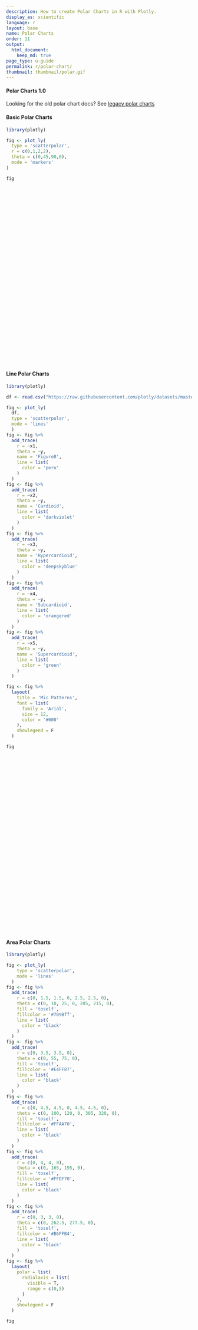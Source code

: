 ```yaml
---
description: How to create Polar Charts in R with Plotly.
display_as: scientific
language: r
layout: base
name: Polar Charts
order: 11
output:
  html_document:
    keep_md: true
page_type: u-guide
permalink: r/polar-chart/
thumbnail: thumbnail/polar.gif
---
```



#### Polar Charts 1.0

Looking for the old polar chart docs? See [legacy polar charts](https://plotly.com/r/legacy-polar-chart/)

#### Basic Polar Charts


```r
library(plotly)

fig <- plot_ly(
  type = 'scatterpolar',
  r = c(0,1,2,2),
  theta = c(0,45,90,0),
  mode = 'markers'
)

fig
```

<div id="htmlwidget-4389eb57a1f0e56b8d09" style="width:672px;height:480px;" class="plotly html-widget"></div>
<script type="application/json" data-for="htmlwidget-4389eb57a1f0e56b8d09">{"x":{"visdat":{"bcc39f4cee4":["function () ","plotlyVisDat"]},"cur_data":"bcc39f4cee4","attrs":{"bcc39f4cee4":{"r":[0,1,2,2],"theta":[0,45,90,0],"mode":"markers","alpha_stroke":1,"sizes":[10,100],"spans":[1,20],"type":"scatterpolar"}},"layout":{"margin":{"b":40,"l":60,"t":25,"r":10},"hovermode":"closest","showlegend":false},"source":"A","config":{"showSendToCloud":false},"data":[{"r":[0,1,2,2],"theta":[0,45,90,0],"mode":"markers","type":"scatterpolar","marker":{"color":"rgba(31,119,180,1)","line":{"color":"rgba(31,119,180,1)"}},"line":{"color":"rgba(31,119,180,1)"},"frame":null}],"highlight":{"on":"plotly_click","persistent":false,"dynamic":false,"selectize":false,"opacityDim":0.2,"selected":{"opacity":1},"debounce":0},"shinyEvents":["plotly_hover","plotly_click","plotly_selected","plotly_relayout","plotly_brushed","plotly_brushing","plotly_clickannotation","plotly_doubleclick","plotly_deselect","plotly_afterplot","plotly_sunburstclick"],"base_url":"https://plot.ly"},"evals":[],"jsHooks":[]}</script>

#### Line Polar Charts


```r
library(plotly)

df <- read.csv("https://raw.githubusercontent.com/plotly/datasets/master/polar_dataset.csv")

fig <- plot_ly(
  df,
  type = 'scatterpolar',
  mode = 'lines'
  ) 
fig <- fig %>%
  add_trace(
    r = ~x1,
    theta = ~y,
    name = 'Figure8',
    line = list(
      color = 'peru'
    )
  ) 
fig <- fig %>%
  add_trace(
    r = ~x2,
    theta = ~y,
    name = 'Cardioid',
    line = list(
      color = 'darkviolet'
    )
  ) 
fig <- fig %>%
  add_trace(
    r = ~x3,
    theta = ~y,
    name = 'Hypercardioid',
    line = list(
      color = 'deepskyblue'
    )
  ) 
fig <- fig %>%
  add_trace(
    r = ~x4,
    theta = ~y,
    name = 'Subcardioid',
    line = list(
      color = 'orangered'
    )
  ) 
fig <- fig %>%
  add_trace(
    r = ~x5,
    theta = ~y,
    name = 'Supercardioid',
    line = list(
      color = 'green'
    )
  ) 

fig <- fig %>%
  layout(
    title = 'Mic Patterns',
    font = list(
      family = 'Arial',
      size = 12,
      color = '#000'
    ),
    showlegend = F
  )

fig
```

<div id="htmlwidget-a40b832500a613cb68c6" style="width:672px;height:480px;" class="plotly html-widget"></div>
<script type="application/json" data-for="htmlwidget-a40b832500a613cb68c6">{"x":{"visdat":{"bcc410b3c7c":["function () ","plotlyVisDat"]},"cur_data":"bcc410b3c7c","attrs":{"bcc410b3c7c":{"mode":"lines","alpha_stroke":1,"sizes":[10,100],"spans":[1,20],"type":"scatterpolar"},"bcc410b3c7c.1":{"mode":"lines","alpha_stroke":1,"sizes":[10,100],"spans":[1,20],"type":"scatterpolar","r":{},"theta":{},"name":"Figure8","line":{"color":"peru"},"inherit":true},"bcc410b3c7c.2":{"mode":"lines","alpha_stroke":1,"sizes":[10,100],"spans":[1,20],"type":"scatterpolar","r":{},"theta":{},"name":"Cardioid","line":{"color":"darkviolet"},"inherit":true},"bcc410b3c7c.3":{"mode":"lines","alpha_stroke":1,"sizes":[10,100],"spans":[1,20],"type":"scatterpolar","r":{},"theta":{},"name":"Hypercardioid","line":{"color":"deepskyblue"},"inherit":true},"bcc410b3c7c.4":{"mode":"lines","alpha_stroke":1,"sizes":[10,100],"spans":[1,20],"type":"scatterpolar","r":{},"theta":{},"name":"Subcardioid","line":{"color":"orangered"},"inherit":true},"bcc410b3c7c.5":{"mode":"lines","alpha_stroke":1,"sizes":[10,100],"spans":[1,20],"type":"scatterpolar","r":{},"theta":{},"name":"Supercardioid","line":{"color":"green"},"inherit":true}},"layout":{"margin":{"b":40,"l":60,"t":25,"r":10},"title":"Mic Patterns","font":{"family":"Arial","size":12,"color":"#000"},"showlegend":false,"hovermode":"closest"},"source":"A","config":{"showSendToCloud":false},"data":[{"mode":"lines","type":"scatterpolar","marker":{"color":"rgba(31,119,180,1)","line":{"color":"rgba(31,119,180,1)"}},"line":{"color":"rgba(31,119,180,1)"},"frame":null},{"mode":"lines","type":"scatterpolar","r":[1,0.995,0.978,0.951,0.914,0.866,0.809,0.743,0.669,0.588,0.5,0.407,0.309,0.208,0.105,0.105,0.208,0.309,0.407,0.5,0.588,0.669,0.743,0.809,0.866,0.914,0.951,0.978,0.995,1,0.995,0.978,0.951,0.914,0.866,0.809,0.743,0.669,0.588,0.5,0.407,0.309,0.208,0.105,0,0.105,0.208,0.309,0.407,0.5,0.588,0.669,0.743,0.809,0.866,0.914,0.951,0.978,0.995,1,1],"theta":[0,6,12,18,24,30,36,42,48,54,60,66,72,78,84,90,96,102,108,114,120,126,132,138,144,150,156,162,168,174,180,186,192,198,204,210,216,222,228,234,240,246,252,258,264,270,276,282,288,294,300,306,312,318,324,330,336,342,348,354,360],"name":"Figure8","line":{"color":"peru"},"marker":{"color":"rgba(255,127,14,1)","line":{"color":"rgba(255,127,14,1)"}},"frame":null},{"mode":"lines","type":"scatterpolar","r":[1,0.997,0.989,0.976,0.957,0.933,0.905,0.872,0.835,0.794,0.75,0.703,0.655,0.604,0.552,0.5,0.448,0.396,0.345,0.297,0.25,0.206,0.165,0.128,0.095,0.067,0.043,0.024,0.011,0.003,0,0.003,0.011,0.024,0.043,0.067,0.095,0.128,0.165,0.206,0.25,0.297,0.345,0.396,0.448,0.5,0.552,0.604,0.655,0.703,0.75,0.794,0.835,0.872,0.905,0.933,0.957,0.976,0.989,0.997,1],"theta":[0,6,12,18,24,30,36,42,48,54,60,66,72,78,84,90,96,102,108,114,120,126,132,138,144,150,156,162,168,174,180,186,192,198,204,210,216,222,228,234,240,246,252,258,264,270,276,282,288,294,300,306,312,318,324,330,336,342,348,354,360],"name":"Cardioid","line":{"color":"darkviolet"},"marker":{"color":"rgba(44,160,44,1)","line":{"color":"rgba(44,160,44,1)"}},"frame":null},{"mode":"lines","type":"scatterpolar","r":[1,0.996,0.984,0.963,0.935,0.9,0.857,0.807,0.752,0.691,0.625,0.555,0.482,0.406,0.328,0.25,0.172,0.094,0.018,0.055,0.125,0.191,0.252,0.307,0.357,0.4,0.435,0.463,0.484,0.496,0.5,0.496,0.484,0.463,0.435,0.4,0.357,0.307,0.252,0.191,0.125,0.055,0.018,0.094,0.172,0.25,0.328,0.406,0.482,0.555,0.625,0.691,0.752,0.807,0.857,0.9,0.935,0.963,0.984,0.996,1],"theta":[0,6,12,18,24,30,36,42,48,54,60,66,72,78,84,90,96,102,108,114,120,126,132,138,144,150,156,162,168,174,180,186,192,198,204,210,216,222,228,234,240,246,252,258,264,270,276,282,288,294,300,306,312,318,324,330,336,342,348,354,360],"name":"Hypercardioid","line":{"color":"deepskyblue"},"marker":{"color":"rgba(214,39,40,1)","line":{"color":"rgba(214,39,40,1)"}},"frame":null},{"mode":"lines","type":"scatterpolar","r":[1,0.998,0.993,0.985,0.974,0.96,0.943,0.923,0.901,0.876,0.85,0.822,0.793,0.762,0.731,0.7,0.669,0.638,0.607,0.578,0.55,0.524,0.499,0.477,0.457,0.44,0.426,0.415,0.407,0.402,0.4,0.402,0.407,0.415,0.426,0.44,0.457,0.477,0.499,0.524,0.55,0.578,0.607,0.638,0.669,0.7,0.731,0.762,0.793,0.822,0.85,0.876,0.901,0.923,0.943,0.96,0.974,0.985,0.993,0.998,1],"theta":[0,6,12,18,24,30,36,42,48,54,60,66,72,78,84,90,96,102,108,114,120,126,132,138,144,150,156,162,168,174,180,186,192,198,204,210,216,222,228,234,240,246,252,258,264,270,276,282,288,294,300,306,312,318,324,330,336,342,348,354,360],"name":"Subcardioid","line":{"color":"orangered"},"marker":{"color":"rgba(148,103,189,1)","line":{"color":"rgba(148,103,189,1)"}},"frame":null},{"mode":"lines","type":"scatterpolar","r":[1,0.997,0.986,0.969,0.946,0.916,0.88,0.838,0.792,0.74,0.685,0.626,0.565,0.501,0.436,0.37,0.304,0.239,0.175,0.114,0.055,0,0.052,0.098,0.14,0.176,0.206,0.229,0.246,0.257,0.26,0.257,0.246,0.229,0.206,0.176,0.14,0.098,0.052,0,0.055,0.114,0.175,0.239,0.304,0.37,0.436,0.501,0.565,0.626,0.685,0.74,0.792,0.838,0.88,0.916,0.946,0.969,0.986,0.997,1],"theta":[0,6,12,18,24,30,36,42,48,54,60,66,72,78,84,90,96,102,108,114,120,126,132,138,144,150,156,162,168,174,180,186,192,198,204,210,216,222,228,234,240,246,252,258,264,270,276,282,288,294,300,306,312,318,324,330,336,342,348,354,360],"name":"Supercardioid","line":{"color":"green"},"marker":{"color":"rgba(140,86,75,1)","line":{"color":"rgba(140,86,75,1)"}},"frame":null}],"highlight":{"on":"plotly_click","persistent":false,"dynamic":false,"selectize":false,"opacityDim":0.2,"selected":{"opacity":1},"debounce":0},"shinyEvents":["plotly_hover","plotly_click","plotly_selected","plotly_relayout","plotly_brushed","plotly_brushing","plotly_clickannotation","plotly_doubleclick","plotly_deselect","plotly_afterplot","plotly_sunburstclick"],"base_url":"https://plot.ly"},"evals":[],"jsHooks":[]}</script>

#### Area Polar Charts


```r
library(plotly)

fig <- plot_ly(
    type = 'scatterpolar',
    mode = 'lines'
  ) 
fig <- fig %>%
  add_trace(
    r = c(0, 1.5, 1.5, 0, 2.5, 2.5, 0),
    theta = c(0, 10, 25, 0, 205, 215, 0),
    fill = 'toself',
    fillcolor = '#709Bff',
    line = list(
      color = 'black'
    )
  ) 
fig <- fig %>%
  add_trace(
    r = c(0, 3.5, 3.5, 0),
    theta = c(0, 55, 75, 0),
    fill = 'toself',
    fillcolor = '#E4FF87',
    line = list(
      color = 'black'
    )
  ) 
fig <- fig %>%
  add_trace(
    r = c(0, 4.5, 4.5, 0, 4.5, 4.5, 0),
    theta = c(0, 100, 120, 0, 305, 320, 0),
    fill = 'toself',
    fillcolor = '#FFAA70',
    line = list(
      color = 'black'
    )
  ) 
fig <- fig %>%
  add_trace(
    r = c(0, 4, 4, 0),
    theta = c(0, 165, 195, 0),
    fill = 'toself',
    fillcolor = '#FFDF70',
    line = list(
      color = 'black'
    )
  ) 
fig <- fig %>%
  add_trace(
    r = c(0, 3, 3, 0),
    theta = c(0, 262.5, 277.5, 0),
    fill = 'toself',
    fillcolor = '#B6FFB4',
    line = list(
      color = 'black'
    )
  ) 
fig <- fig %>%
  layout(
    polar = list(
      radialaxis = list(
        visible = T,
        range = c(0,5)
      )
    ),
    showlegend = F
  )

fig
```

<div id="htmlwidget-340959220cdde1aa968d" style="width:672px;height:480px;" class="plotly html-widget"></div>
<script type="application/json" data-for="htmlwidget-340959220cdde1aa968d">{"x":{"visdat":{"bcc1ce96273":["function () ","plotlyVisDat"]},"cur_data":"bcc1ce96273","attrs":{"bcc1ce96273":{"mode":"lines","alpha_stroke":1,"sizes":[10,100],"spans":[1,20],"type":"scatterpolar"},"bcc1ce96273.1":{"mode":"lines","alpha_stroke":1,"sizes":[10,100],"spans":[1,20],"type":"scatterpolar","r":[0,1.5,1.5,0,2.5,2.5,0],"theta":[0,10,25,0,205,215,0],"fill":"toself","fillcolor":"#709Bff","line":{"color":"black"},"inherit":true},"bcc1ce96273.2":{"mode":"lines","alpha_stroke":1,"sizes":[10,100],"spans":[1,20],"type":"scatterpolar","r":[0,3.5,3.5,0],"theta":[0,55,75,0],"fill":"toself","fillcolor":"#E4FF87","line":{"color":"black"},"inherit":true},"bcc1ce96273.3":{"mode":"lines","alpha_stroke":1,"sizes":[10,100],"spans":[1,20],"type":"scatterpolar","r":[0,4.5,4.5,0,4.5,4.5,0],"theta":[0,100,120,0,305,320,0],"fill":"toself","fillcolor":"#FFAA70","line":{"color":"black"},"inherit":true},"bcc1ce96273.4":{"mode":"lines","alpha_stroke":1,"sizes":[10,100],"spans":[1,20],"type":"scatterpolar","r":[0,4,4,0],"theta":[0,165,195,0],"fill":"toself","fillcolor":"#FFDF70","line":{"color":"black"},"inherit":true},"bcc1ce96273.5":{"mode":"lines","alpha_stroke":1,"sizes":[10,100],"spans":[1,20],"type":"scatterpolar","r":[0,3,3,0],"theta":[0,262.5,277.5,0],"fill":"toself","fillcolor":"#B6FFB4","line":{"color":"black"},"inherit":true}},"layout":{"margin":{"b":40,"l":60,"t":25,"r":10},"polar":{"radialaxis":{"visible":true,"range":[0,5]}},"showlegend":false,"hovermode":"closest"},"source":"A","config":{"showSendToCloud":false},"data":[{"mode":"lines","type":"scatterpolar","marker":{"color":"rgba(31,119,180,1)","line":{"color":"rgba(31,119,180,1)"}},"line":{"color":"rgba(31,119,180,1)"},"frame":null},{"fillcolor":"#709Bff","mode":"lines","type":"scatterpolar","r":[0,1.5,1.5,0,2.5,2.5,0],"theta":[0,10,25,0,205,215,0],"fill":"toself","line":{"color":"black"},"name":"#709Bff","marker":{"color":"rgba(255,127,14,1)","line":{"color":"rgba(255,127,14,1)"}},"frame":null},{"fillcolor":"#E4FF87","mode":"lines","type":"scatterpolar","r":[0,3.5,3.5,0],"theta":[0,55,75,0],"fill":"toself","line":{"color":"black"},"name":"#E4FF87","marker":{"color":"rgba(44,160,44,1)","line":{"color":"rgba(44,160,44,1)"}},"frame":null},{"fillcolor":"#FFAA70","mode":"lines","type":"scatterpolar","r":[0,4.5,4.5,0,4.5,4.5,0],"theta":[0,100,120,0,305,320,0],"fill":"toself","line":{"color":"black"},"name":"#FFAA70","marker":{"color":"rgba(214,39,40,1)","line":{"color":"rgba(214,39,40,1)"}},"frame":null},{"fillcolor":"#FFDF70","mode":"lines","type":"scatterpolar","r":[0,4,4,0],"theta":[0,165,195,0],"fill":"toself","line":{"color":"black"},"name":"#FFDF70","marker":{"color":"rgba(148,103,189,1)","line":{"color":"rgba(148,103,189,1)"}},"frame":null},{"fillcolor":"#B6FFB4","mode":"lines","type":"scatterpolar","r":[0,3,3,0],"theta":[0,262.5,277.5,0],"fill":"toself","line":{"color":"black"},"name":"#B6FFB4","marker":{"color":"rgba(140,86,75,1)","line":{"color":"rgba(140,86,75,1)"}},"frame":null}],"highlight":{"on":"plotly_click","persistent":false,"dynamic":false,"selectize":false,"opacityDim":0.2,"selected":{"opacity":1},"debounce":0},"shinyEvents":["plotly_hover","plotly_click","plotly_selected","plotly_relayout","plotly_brushed","plotly_brushing","plotly_clickannotation","plotly_doubleclick","plotly_deselect","plotly_afterplot","plotly_sunburstclick"],"base_url":"https://plot.ly"},"evals":[],"jsHooks":[]}</script>

#### Categorical Polar Charts


```r
library(plotly)

fig <- plot_ly(
    type = 'scatterpolar',
    mode = 'lines'
  ) 
fig <- fig %>%
  add_trace(
    r = c(5, 4, 2, 4, 5),
    theta = c("a", "b", "c", "d", "a"),
    name = 'angular categories',
    fill = 'toself'
  ) 
fig <- fig %>%
  add_trace(
    r = c("a", "b", "c", "d", "b", "f", "a"),
    theta = c(1, 4, 2, 1.5, 1.5, 6, 5),
    thetaunit = 'radians',
    name = 'radial categories',
    fill = 'toself',
    subplot = 'polar2'
  ) 
fig <- fig %>%
  add_trace(
    r = c(5, 4, 2, 4, 5),
    theta = c("a", "b", "c", "d", "a"),
    name = 'angular categories (w/ categoryarray)',
    fill = 'toself',
    subplot = 'polar3'
  ) 
fig <- fig %>%
  add_trace(
    r = c("a", "b", "c", "d", "b", "f", "a", "a"),
    theta = c(45, 90, 180, 200, 300, 15, 20, 45),
    name = 'radial categories (w/ category descending)',
    fill = 'toself',
    subplot = 'polar4'
  ) 
fig <- fig %>%
  layout(
    polar = list(
      domain = list(
        x = c(0,0.46),
        y = c(0.56,1)
      ),
      radialaxis = list(
        angle = 45
      ),
      angularaxis = list(
        direction = 'clockwise',
        period = 6
      )
    ),
    polar2 = list(
      domain = list(
        x = c(0,0.46),
        y = c(0,0.44)
      ),
      radialaxis = list(
        angle = 180,
        tickangle = -180
      )
    ),
    polar3 = list(
      domain = list(
        x = c(0.54,1),
        y = c(0.56,1)
      ),
      sector = c(150,400),
      radialaxis = list(
        angle = -45
      ),
      angularaxis = list(
        categoryarray = c("d", "a", "c", "b")
      )
    ),
    polar4 = list(
      domain = list(
        x = c(0.54,1),
        y = c(0,0.44)
      ),
      radialaxis = list(
        categoryorder = "category descending"
      ),
      angularaxis = list(
        thetaunit= "radians",
        dtick = 0.3141592653589793
      )
    )
  )

fig
```

<div id="htmlwidget-99c3f1b8301053109db0" style="width:672px;height:480px;" class="plotly html-widget"></div>
<script type="application/json" data-for="htmlwidget-99c3f1b8301053109db0">{"x":{"visdat":{"bcc163ea18c":["function () ","plotlyVisDat"]},"cur_data":"bcc163ea18c","attrs":{"bcc163ea18c":{"mode":"lines","alpha_stroke":1,"sizes":[10,100],"spans":[1,20],"type":"scatterpolar"},"bcc163ea18c.1":{"mode":"lines","alpha_stroke":1,"sizes":[10,100],"spans":[1,20],"type":"scatterpolar","r":[5,4,2,4,5],"theta":["a","b","c","d","a"],"name":"angular categories","fill":"toself","inherit":true},"bcc163ea18c.2":{"mode":"lines","alpha_stroke":1,"sizes":[10,100],"spans":[1,20],"type":"scatterpolar","r":["a","b","c","d","b","f","a"],"theta":[1,4,2,1.5,1.5,6,5],"thetaunit":"radians","name":"radial categories","fill":"toself","subplot":"polar2","inherit":true},"bcc163ea18c.3":{"mode":"lines","alpha_stroke":1,"sizes":[10,100],"spans":[1,20],"type":"scatterpolar","r":[5,4,2,4,5],"theta":["a","b","c","d","a"],"name":"angular categories (w/ categoryarray)","fill":"toself","subplot":"polar3","inherit":true},"bcc163ea18c.4":{"mode":"lines","alpha_stroke":1,"sizes":[10,100],"spans":[1,20],"type":"scatterpolar","r":["a","b","c","d","b","f","a","a"],"theta":[45,90,180,200,300,15,20,45],"name":"radial categories (w/ category descending)","fill":"toself","subplot":"polar4","inherit":true}},"layout":{"margin":{"b":40,"l":60,"t":25,"r":10},"polar":{"domain":{"x":[0,0.46],"y":[0.56,1]},"radialaxis":{"angle":45},"angularaxis":{"direction":"clockwise","period":6}},"polar2":{"domain":{"x":[0,0.46],"y":[0,0.44]},"radialaxis":{"angle":180,"tickangle":-180}},"polar3":{"domain":{"x":[0.54,1],"y":[0.56,1]},"sector":[150,400],"radialaxis":{"angle":-45},"angularaxis":{"categoryarray":["d","a","c","b"]}},"polar4":{"domain":{"x":[0.54,1],"y":[0,0.44]},"radialaxis":{"categoryorder":"category descending"},"angularaxis":{"thetaunit":"radians","dtick":0.314159265358979}},"hovermode":"closest","showlegend":true},"source":"A","config":{"showSendToCloud":false},"data":[{"mode":"lines","type":"scatterpolar","marker":{"color":"rgba(31,119,180,1)","line":{"color":"rgba(31,119,180,1)"}},"line":{"color":"rgba(31,119,180,1)"},"frame":null},{"fillcolor":"rgba(255,127,14,0.5)","mode":"lines","type":"scatterpolar","r":[5,4,2,4,5],"theta":["a","b","c","d","a"],"name":"angular categories","fill":"toself","marker":{"color":"rgba(255,127,14,1)","line":{"color":"rgba(255,127,14,1)"}},"line":{"color":"rgba(255,127,14,1)"},"frame":null},{"fillcolor":"rgba(44,160,44,0.5)","mode":"lines","type":"scatterpolar","r":["a","b","c","d","b","f","a"],"theta":[1,4,2,1.5,1.5,6,5],"thetaunit":"radians","name":"radial categories","fill":"toself","subplot":"polar2","marker":{"color":"rgba(44,160,44,1)","line":{"color":"rgba(44,160,44,1)"}},"line":{"color":"rgba(44,160,44,1)"},"frame":null},{"fillcolor":"rgba(214,39,40,0.5)","mode":"lines","type":"scatterpolar","r":[5,4,2,4,5],"theta":["a","b","c","d","a"],"name":"angular categories (w/ categoryarray)","fill":"toself","subplot":"polar3","marker":{"color":"rgba(214,39,40,1)","line":{"color":"rgba(214,39,40,1)"}},"line":{"color":"rgba(214,39,40,1)"},"frame":null},{"fillcolor":"rgba(148,103,189,0.5)","mode":"lines","type":"scatterpolar","r":["a","b","c","d","b","f","a","a"],"theta":[45,90,180,200,300,15,20,45],"name":"radial categories (w/ category descending)","fill":"toself","subplot":"polar4","marker":{"color":"rgba(148,103,189,1)","line":{"color":"rgba(148,103,189,1)"}},"line":{"color":"rgba(148,103,189,1)"},"frame":null}],"highlight":{"on":"plotly_click","persistent":false,"dynamic":false,"selectize":false,"opacityDim":0.2,"selected":{"opacity":1},"debounce":0},"shinyEvents":["plotly_hover","plotly_click","plotly_selected","plotly_relayout","plotly_brushed","plotly_brushing","plotly_clickannotation","plotly_doubleclick","plotly_deselect","plotly_afterplot","plotly_sunburstclick"],"base_url":"https://plot.ly"},"evals":[],"jsHooks":[]}</script>

#### Polar Charts Directions


```r
library(plotly)

fig <- plot_ly(
    type = 'scatterpolar',
    mode = "lines+markers"
  ) 
fig <- fig %>%
  add_trace(
    r = c(1,2,3,4,5),
    theta = c(0,90,180,360,0),
    line = list(
      color = "#ff66ab"
    ),
    marker = list(
      color = "#8090c7",
      symbol = 'square',
      size = 8
    ),
    text = "sector: 135->225<br>rotation: 90<br>direction: counterclockwise"
  ) 
fig <- fig %>%
  add_trace(
    r = c(1,2,3,4,5),
    theta = c(0,90,180,360,0),
    line = list(
      color = "#ff66ab"
    ),
    marker = list(
      color = "#8090c7",
      symbol = 'square',
      size = 8
    ),
    text = "sector: 135->225<br>rotation: 90<br>direction: counterclockwise",
    subplot = 'polar2'
  ) 
fig <- fig %>%
  layout(
    polar = list(
      domain = list(
        x = c(0,0.4),
        y = c(0,1)
      ),
      radialaxis = list(
        tickfont = list(
          size = 8
        )
      ),
      angularaxis = list(
        tickfont = list(
          size = 8
        ),
        rotation = 90,
        direction = 'counterclockwise'
      )
    ),
    polar2 = list(
      domain = list(
        x = c(0.6,1),
        y = c(0,1)
      ),
      radialaxis = list(
        tickfont = list(
          size = 8
        )
      ),
      angularaxis = list(
        tickfont = list(
          size = 8
        ),
        rotation = 90,
        direction = 'clockwise'
      )
    ),
    showlegend = F
  )

fig
```

<div id="htmlwidget-c6ac2b6eb615634bb42f" style="width:672px;height:480px;" class="plotly html-widget"></div>
<script type="application/json" data-for="htmlwidget-c6ac2b6eb615634bb42f">{"x":{"visdat":{"bcc34563525":["function () ","plotlyVisDat"]},"cur_data":"bcc34563525","attrs":{"bcc34563525":{"mode":"lines+markers","alpha_stroke":1,"sizes":[10,100],"spans":[1,20],"type":"scatterpolar"},"bcc34563525.1":{"mode":"lines+markers","alpha_stroke":1,"sizes":[10,100],"spans":[1,20],"type":"scatterpolar","r":[1,2,3,4,5],"theta":[0,90,180,360,0],"line":{"color":"#ff66ab"},"marker":{"color":"#8090c7","symbol":"square","size":8},"text":"sector: 135->225<br>rotation: 90<br>direction: counterclockwise","inherit":true},"bcc34563525.2":{"mode":"lines+markers","alpha_stroke":1,"sizes":[10,100],"spans":[1,20],"type":"scatterpolar","r":[1,2,3,4,5],"theta":[0,90,180,360,0],"line":{"color":"#ff66ab"},"marker":{"color":"#8090c7","symbol":"square","size":8},"text":"sector: 135->225<br>rotation: 90<br>direction: counterclockwise","subplot":"polar2","inherit":true}},"layout":{"margin":{"b":40,"l":60,"t":25,"r":10},"polar":{"domain":{"x":[0,0.4],"y":[0,1]},"radialaxis":{"tickfont":{"size":8}},"angularaxis":{"tickfont":{"size":8},"rotation":90,"direction":"counterclockwise"}},"polar2":{"domain":{"x":[0.6,1],"y":[0,1]},"radialaxis":{"tickfont":{"size":8}},"angularaxis":{"tickfont":{"size":8},"rotation":90,"direction":"clockwise"}},"showlegend":false,"hovermode":"closest"},"source":"A","config":{"showSendToCloud":false},"data":[{"mode":"lines+markers","type":"scatterpolar","marker":{"color":"rgba(31,119,180,1)","line":{"color":"rgba(31,119,180,1)"}},"line":{"color":"rgba(31,119,180,1)"},"frame":null},{"mode":"lines+markers","type":"scatterpolar","r":[1,2,3,4,5],"theta":[0,90,180,360,0],"line":{"color":"#ff66ab"},"marker":{"color":"#8090c7","symbol":"square","size":8,"line":{"color":"rgba(255,127,14,1)"}},"text":["sector: 135->225<br>rotation: 90<br>direction: counterclockwise","sector: 135->225<br>rotation: 90<br>direction: counterclockwise","sector: 135->225<br>rotation: 90<br>direction: counterclockwise","sector: 135->225<br>rotation: 90<br>direction: counterclockwise","sector: 135->225<br>rotation: 90<br>direction: counterclockwise"],"frame":null},{"mode":"lines+markers","type":"scatterpolar","r":[1,2,3,4,5],"theta":[0,90,180,360,0],"line":{"color":"#ff66ab"},"marker":{"color":"#8090c7","symbol":"square","size":8,"line":{"color":"rgba(44,160,44,1)"}},"text":["sector: 135->225<br>rotation: 90<br>direction: counterclockwise","sector: 135->225<br>rotation: 90<br>direction: counterclockwise","sector: 135->225<br>rotation: 90<br>direction: counterclockwise","sector: 135->225<br>rotation: 90<br>direction: counterclockwise","sector: 135->225<br>rotation: 90<br>direction: counterclockwise"],"subplot":"polar2","frame":null}],"highlight":{"on":"plotly_click","persistent":false,"dynamic":false,"selectize":false,"opacityDim":0.2,"selected":{"opacity":1},"debounce":0},"shinyEvents":["plotly_hover","plotly_click","plotly_selected","plotly_relayout","plotly_brushed","plotly_brushing","plotly_clickannotation","plotly_doubleclick","plotly_deselect","plotly_afterplot","plotly_sunburstclick"],"base_url":"https://plot.ly"},"evals":[],"jsHooks":[]}</script>

#### Polar Charts Sector


```r
library(plotly)

fig <- plot_ly(
  type = 'scatterpolar',
  mode = "lines+markers"
) 
fig <- fig %>%
  add_trace(
    r = c(1,2,3,4,5),
    theta = c(0,90,180,360,0),
    line = list(
      color = "#ff66ab"
    ),
    marker = list(
      color = "#8090c7",
      symbol = 'square',
      size = 8
    )
  ) 
fig <- fig %>%
  add_trace(
    r = c(1,2,3,4,5),
    theta = c(0,90,180,360,0),
    line = list(
      color = "#ff66ab"
    ),
    marker = list(
      color = "#8090c7",
      symbol = 'square',
      size = 8
    ),
    subplot = 'polar2'
  ) 
fig <- fig %>%
  layout(
    polar = list(
      domain = list(
        x = c(0,0.4),
        y = c(0,1)
      ),
      sector = c(150,210),
      radialaxis = list(
        tickfont = list(
          size = 8
        )
      ),
      angularaxis = list(
        tickfont = list(
          size = 8
        )
      )
    ),
    polar2 = list(
      domain = list(
        x = c(0.6,1),
        y = c(0,1)
      ),
      radialaxis = list(
        tickfont = list(
          size = 8
        )
      ),
      angularaxis = list(
        tickfont = list(
          size = 8
        )
      )
    ),
    showlegend = F
  )

fig
```

<div id="htmlwidget-7961f0db59596e4955bc" style="width:672px;height:480px;" class="plotly html-widget"></div>
<script type="application/json" data-for="htmlwidget-7961f0db59596e4955bc">{"x":{"visdat":{"bcc64c39ed4":["function () ","plotlyVisDat"]},"cur_data":"bcc64c39ed4","attrs":{"bcc64c39ed4":{"mode":"lines+markers","alpha_stroke":1,"sizes":[10,100],"spans":[1,20],"type":"scatterpolar"},"bcc64c39ed4.1":{"mode":"lines+markers","alpha_stroke":1,"sizes":[10,100],"spans":[1,20],"type":"scatterpolar","r":[1,2,3,4,5],"theta":[0,90,180,360,0],"line":{"color":"#ff66ab"},"marker":{"color":"#8090c7","symbol":"square","size":8},"inherit":true},"bcc64c39ed4.2":{"mode":"lines+markers","alpha_stroke":1,"sizes":[10,100],"spans":[1,20],"type":"scatterpolar","r":[1,2,3,4,5],"theta":[0,90,180,360,0],"line":{"color":"#ff66ab"},"marker":{"color":"#8090c7","symbol":"square","size":8},"subplot":"polar2","inherit":true}},"layout":{"margin":{"b":40,"l":60,"t":25,"r":10},"polar":{"domain":{"x":[0,0.4],"y":[0,1]},"sector":[150,210],"radialaxis":{"tickfont":{"size":8}},"angularaxis":{"tickfont":{"size":8}}},"polar2":{"domain":{"x":[0.6,1],"y":[0,1]},"radialaxis":{"tickfont":{"size":8}},"angularaxis":{"tickfont":{"size":8}}},"showlegend":false,"hovermode":"closest"},"source":"A","config":{"showSendToCloud":false},"data":[{"mode":"lines+markers","type":"scatterpolar","marker":{"color":"rgba(31,119,180,1)","line":{"color":"rgba(31,119,180,1)"}},"line":{"color":"rgba(31,119,180,1)"},"frame":null},{"mode":"lines+markers","type":"scatterpolar","r":[1,2,3,4,5],"theta":[0,90,180,360,0],"line":{"color":"#ff66ab"},"marker":{"color":"#8090c7","symbol":"square","size":8,"line":{"color":"rgba(255,127,14,1)"}},"frame":null},{"mode":"lines+markers","type":"scatterpolar","r":[1,2,3,4,5],"theta":[0,90,180,360,0],"line":{"color":"#ff66ab"},"marker":{"color":"#8090c7","symbol":"square","size":8,"line":{"color":"rgba(44,160,44,1)"}},"subplot":"polar2","frame":null}],"highlight":{"on":"plotly_click","persistent":false,"dynamic":false,"selectize":false,"opacityDim":0.2,"selected":{"opacity":1},"debounce":0},"shinyEvents":["plotly_hover","plotly_click","plotly_selected","plotly_relayout","plotly_brushed","plotly_brushing","plotly_clickannotation","plotly_doubleclick","plotly_deselect","plotly_afterplot","plotly_sunburstclick"],"base_url":"https://plot.ly"},"evals":[],"jsHooks":[]}</script>

#### Polar Charts Subplot


```r
library(plotly)

fig <- plot_ly(
    type = 'scatterpolar',
    mode = 'lines'
) 
fig <- fig %>%
  add_trace(
    r = c(1,2,3),
    theta = c(50,100,200),
    marker = list(
      symbol = 'square'
    )
  ) 
fig <- fig %>%
  add_trace(
    r = c(1,2,3),
    theta = c(1,2,3),
    thetaunit = 'radians'
  ) 
fig <- fig %>%
  add_trace(
    r = c("a", "b", "c", "d"),
    theta = c("D","C","B","A"),
    subplot = 'polar2'
  ) 
fig <- fig %>%
  add_trace(
    r = c(50,300,900),
    theta = c(0,90,180),
    subplot = 'polar3'
  ) 
fig <- fig %>%
  add_trace(
    r = c(3,3,4,3),
    theta = c(0,45,90,270),
    fill = 'toself',
    subplot = 'polar4'
  ) 
fig <- fig %>%
  layout(
    polar = list(
      domain = list(
        x = c(0,0.46),
        y = c(0.56,1)
      ),
      radialaxis = list(
        range = c(1,4)
      ),
      angularaxis = list(
        thetaunit = 'radians'
      )
    ),
    polar2 = list(
      domain = list(
        x = c(0,0.46),
        y = c(0,0.42)
      )
    ),
    polar3 = list(
      domain = list(
        x = c(0.54,1),
        y = c(0.56,1)
      ),
      sector = c(0,180),
      radialaxis = list(
        type = 'log',
        angle = 45
      )
    ),
    polar4 = list(
      domain = list(
        x = c(0.54,1),
        y = c(0,0.44)
      ),
      radialaxis = list(
        visible = F,
        range = c(0,6)
      )
    ),
    showlegend = F
  )

fig
```

<div id="htmlwidget-67a479d2b825c1c2577d" style="width:672px;height:480px;" class="plotly html-widget"></div>
<script type="application/json" data-for="htmlwidget-67a479d2b825c1c2577d">{"x":{"visdat":{"bcc16695d28":["function () ","plotlyVisDat"]},"cur_data":"bcc16695d28","attrs":{"bcc16695d28":{"mode":"lines","alpha_stroke":1,"sizes":[10,100],"spans":[1,20],"type":"scatterpolar"},"bcc16695d28.1":{"mode":"lines","alpha_stroke":1,"sizes":[10,100],"spans":[1,20],"type":"scatterpolar","r":[1,2,3],"theta":[50,100,200],"marker":{"symbol":"square"},"inherit":true},"bcc16695d28.2":{"mode":"lines","alpha_stroke":1,"sizes":[10,100],"spans":[1,20],"type":"scatterpolar","r":[1,2,3],"theta":[1,2,3],"thetaunit":"radians","inherit":true},"bcc16695d28.3":{"mode":"lines","alpha_stroke":1,"sizes":[10,100],"spans":[1,20],"type":"scatterpolar","r":["a","b","c","d"],"theta":["D","C","B","A"],"subplot":"polar2","inherit":true},"bcc16695d28.4":{"mode":"lines","alpha_stroke":1,"sizes":[10,100],"spans":[1,20],"type":"scatterpolar","r":[50,300,900],"theta":[0,90,180],"subplot":"polar3","inherit":true},"bcc16695d28.5":{"mode":"lines","alpha_stroke":1,"sizes":[10,100],"spans":[1,20],"type":"scatterpolar","r":[3,3,4,3],"theta":[0,45,90,270],"fill":"toself","subplot":"polar4","inherit":true}},"layout":{"margin":{"b":40,"l":60,"t":25,"r":10},"polar":{"domain":{"x":[0,0.46],"y":[0.56,1]},"radialaxis":{"range":[1,4]},"angularaxis":{"thetaunit":"radians"}},"polar2":{"domain":{"x":[0,0.46],"y":[0,0.42]}},"polar3":{"domain":{"x":[0.54,1],"y":[0.56,1]},"sector":[0,180],"radialaxis":{"type":"log","angle":45}},"polar4":{"domain":{"x":[0.54,1],"y":[0,0.44]},"radialaxis":{"visible":false,"range":[0,6]}},"showlegend":false,"hovermode":"closest"},"source":"A","config":{"showSendToCloud":false},"data":[{"mode":"lines","type":"scatterpolar","marker":{"color":"rgba(31,119,180,1)","line":{"color":"rgba(31,119,180,1)"}},"line":{"color":"rgba(31,119,180,1)"},"frame":null},{"mode":"lines+markers","type":"scatterpolar","r":[1,2,3],"theta":[50,100,200],"marker":{"color":"rgba(255,127,14,1)","symbol":"square","line":{"color":"rgba(255,127,14,1)"}},"line":{"color":"rgba(255,127,14,1)"},"frame":null},{"mode":"lines","type":"scatterpolar","r":[1,2,3],"theta":[1,2,3],"thetaunit":"radians","marker":{"color":"rgba(44,160,44,1)","line":{"color":"rgba(44,160,44,1)"}},"line":{"color":"rgba(44,160,44,1)"},"frame":null},{"mode":"lines","type":"scatterpolar","r":["a","b","c","d"],"theta":["D","C","B","A"],"subplot":"polar2","marker":{"color":"rgba(214,39,40,1)","line":{"color":"rgba(214,39,40,1)"}},"line":{"color":"rgba(214,39,40,1)"},"frame":null},{"mode":"lines","type":"scatterpolar","r":[50,300,900],"theta":[0,90,180],"subplot":"polar3","marker":{"color":"rgba(148,103,189,1)","line":{"color":"rgba(148,103,189,1)"}},"line":{"color":"rgba(148,103,189,1)"},"frame":null},{"fillcolor":"rgba(140,86,75,0.5)","mode":"lines","type":"scatterpolar","r":[3,3,4,3],"theta":[0,45,90,270],"fill":"toself","subplot":"polar4","marker":{"color":"rgba(140,86,75,1)","line":{"color":"rgba(140,86,75,1)"}},"line":{"color":"rgba(140,86,75,1)"},"frame":null}],"highlight":{"on":"plotly_click","persistent":false,"dynamic":false,"selectize":false,"opacityDim":0.2,"selected":{"opacity":1},"debounce":0},"shinyEvents":["plotly_hover","plotly_click","plotly_selected","plotly_relayout","plotly_brushed","plotly_brushing","plotly_clickannotation","plotly_doubleclick","plotly_deselect","plotly_afterplot","plotly_sunburstclick"],"base_url":"https://plot.ly"},"evals":[],"jsHooks":[]}</script>

#### Webgl Polar Charts


```r
library(plotly)

df <- read.csv("https://raw.githubusercontent.com/plotly/datasets/master/hobbs-pearson-trials.csv")

fig <- plot_ly(
    type = 'scatterpolargl',
    mode = 'markers'
  )

j = 1
k = 2
for (i in 1:(length(df)/2)){
 fig <- add_trace(
    fig,
    r = df[,j],
    theta = df[,k],
    name = paste('Trial ', i),
    marker = list(
      size = 15,
      line = list(
        color = '#FFF'
      ),
      opacity = 0.7
    )
  )
  j <- j + 2
  k <- k + 2
}

fig <- layout(
  fig,
  title = "Hobbs-Pearson Trials",
  showlegend = F,
  paper_bgcolor = "rgb(223, 223, 223)",
  polar = list(
    bgcolor = "rgb(223, 223, 223)",
    angularaxis = list(
      tickwidth = 2,
      linewidth = 3,
      layer = 'below traces'
    ),
    radialaxis = list(
      side = 'counterclockwise',
      showline = T,
      linewidth = 2,
      tickwidth = 2,
      gridcolor = '#FFF',
      gridwidth = 2
    )
  )
)

fig
```

<div id="htmlwidget-59edc55a7fba2161b407" style="width:672px;height:480px;" class="plotly html-widget"></div>
<script type="application/json" data-for="htmlwidget-59edc55a7fba2161b407">{"x":{"visdat":{"bcc35e551ec":["function () ","plotlyVisDat"]},"cur_data":"bcc35e551ec","attrs":{"bcc35e551ec":{"mode":"markers","alpha_stroke":1,"sizes":[10,100],"spans":[1,20],"type":"scatterpolargl"},"bcc35e551ec.1":{"mode":"markers","alpha_stroke":1,"sizes":[10,100],"spans":[1,20],"type":"scatterpolargl","r":[6.804985785,3.389596011,5.381472111,8.059540219,5.318229228,2.985099936,1.966587002,6.769265408,4.073401899,6.504371825,7.556369819,4.047456094,7.386662496,5.413624737,7.470716531,7.982110217,4.73781408,4.206453043,5.478604805,4.824520281,5.59960061,6.866795217,3.085671366,7.771810943,3.687794435,5.360356685,5.140446739,6.045445681,6.83392094,3.620769463,3.989430583,5.3118245,4.60821348,6.640584716,3.055188854,7.492564164,5.485078178,3.897794997,5.976245114,5.447061561,5.377034117,4.690805788,4.711640491,3.629919329,5.957668076,5.357121284,3.849235283,6.250507136,7.122243357,3.399404234,3.510556672,4.100997604,4.0963821,6.233583075,3.939488527,3.925445077,6.118132501,3.940450346,7.583015573,3.513202145],"theta":[-30.35294436,-25.61145985,-12.42522745,13.96138052,-4.950932841,-25.69227419,12.46876416,-4.913764107,-10.96738029,30.81419405,2.474959431,17.97554375,0.771130593,6.137488486,-14.45196357,28.18453411,12.53868007,-8.983230337,5.231285165,-64.48900254,11.35748668,3.454074792,13.92434661,-25.36400205,-16.81800639,-10.26005103,-13.21213413,2.579338865,8.717574966,-10.67549872,-2.926366013,25.19588075,40.59032932,-9.12143363,-24.29736238,-3.176944506,10.85049842,-31.33205975,4.849567462,15.04827695,3.295104699,-6.197091873,-8.778574136,29.54917412,-5.137448793,23.02686049,-6.634816578,2.755014992,21.73325011,-24.81699496,-7.830547063,28.32579621,12.30097747,-21.56315724,-19.33551628,26.14644317,-1.706071203,16.0717237,2.053266303,-5.097911612],"name":"Trial  1","marker":{"size":15,"line":{"color":"#FFF"},"opacity":0.7},"inherit":true},"bcc35e551ec.2":{"mode":"markers","alpha_stroke":1,"sizes":[10,100],"spans":[1,20],"type":"scatterpolargl","r":[3.488043923,2.918478576,4.20182736,8.227324607,4.776690427,3.041912303,4.789947719,5.66388078,3.858262393,8.260212881,6.868624486,5.7401976,6.594979282,5.692703778,5.337916574,9.283604185,5.764590893,4.028864552,5.662344748,0.422837231,6.201266464,6.439265381,5.096758513,4.632081909,3.421846136,4.369404703,4.028334419,5.805767198,6.848189921,3.809295513,4.385268184,6.983326846,7.396273186,5.215125003,3.086148779,6.335394491,6.090414714,2.448056007,5.94278402,6.373129886,5.454205341,4.393337617,4.20594468,6.155542288,5.119087171,6.869860831,4.104599861,5.954348126,8.092332877,2.961769705,3.974012188,6.373384129,5.415409143,3.87689092,3.261446947,6.14580853,5.502451987,5.571553295,6.853049261,4.140355075],"theta":[14.80662578,79.00634037,49.02206554,49.69908314,54.13749108,86.41932102,96.95239194,41.46348826,67.13769169,68.06103944,42.68193032,76.39865661,42.19479347,59.57788897,27.5108668,60.75344483,68.3708328,65.74802815,58.53300837,-176.7441065,61.17401858,47.45150859,84.42665319,12.47934655,72.48080276,50.57883176,51.56022824,52.43785618,51.58682799,73.87294478,70.21705693,70.71429915,82.23439443,38.93539045,84.70936667,38.16582844,61.70405365,70.19695629,54.45429259,64.33489497,58.27389315,60.49982239,59.15523254,83.86561847,47.8734099,69.28260157,71.18991043,51.04839646,59.42758242,78.59873696,75.75586452,79.97048372,73.89378025,31.73341113,68.08475118,80.41107998,48.92425071,76.65025576,42.18286436,76.03333589],"name":"Trial  2","marker":{"size":15,"line":{"color":"#FFF"},"opacity":0.7},"inherit":true},"bcc35e551ec.3":{"mode":"markers","alpha_stroke":1,"sizes":[10,100],"spans":[1,20],"type":"scatterpolargl","r":[1.855870835,5.286962062,3.886013392,6.282863313,4.453414848,5.688008051,7.330864283,3.825660595,4.989604177,7.89743147,4.656693113,6.667153696,4.431006287,5.346113253,2.479945696,8.113477349,6.081311682,4.968216896,5.244453921,5.422207884,5.792774616,4.787580592,6.784318637,1.108936909,5.138911105,4.042929657,4.02289203,4.828428791,5.417378374,5.378635211,5.421097175,7.120561979,8.34930854,3.410485588,5.628378471,3.914936976,5.763940262,4.764374107,5.076236268,6.165558183,5.105576516,4.761036377,4.596249541,7.504188411,4.107031418,6.920422299,5.34912895,4.798065719,7.023251532,5.283680965,5.569071152,7.383794908,6.26923321,2.656529645,4.843984339,7.247992362,4.372959394,6.570981081,4.602479244,5.670052051],"theta":[151.2942552,147.188025,125.2821571,87.06729797,119.6278984,147.7408241,139.5645981,101.3914971,134.5601843,104.0244447,89.39314294,123.1940314,91.47434052,113.3323736,96.14992557,93.28073452,118.2155652,132.3229374,112.9411864,-179.7462331,110.3035136,97.75083617,131.6080893,115.4969192,140.5811822,123.3966621,128.342009,107.6088104,97.90468979,137.128448,130.4312449,112.2270845,118.6302022,106.0582256,146.9081097,90.27734956,111.5052824,151.0897425,107.7213942,111.300855,114.6802779,126.5693795,128.2189522,125.3548572,112.4180683,111.7973557,133.4180523,105.1841168,97.23103612,146.6680368,136.2393152,121.7918442,123.911328,129.862245,141.3439509,123.2709677,108.4588217,124.4123771,89.02711074,134.8767011],"name":"Trial  3","marker":{"size":15,"line":{"color":"#FFF"},"opacity":0.7},"inherit":true},"bcc35e551ec.4":{"mode":"markers","alpha_stroke":1,"sizes":[10,100],"spans":[1,20],"type":"scatterpolargl","r":[5.372470924,7.096355572,4.883823903,2.920135441,4.723963046,7.423693951,8.090946075,3.306844591,6.050828483,5.530232074,2.472306953,6.275670537,2.615896174,4.653539945,3.335440014,4.795883605,5.472711346,5.881930491,4.571587072,9.03986117,4.6429076,3.172767736,7.044248139,4.466336514,6.55733029,4.820849437,5.131915515,3.970012237,3.406323813,6.476722964,6.019218509,5.664501535,7.158758523,3.600712662,7.324127169,2.552946156,4.72713386,6.971755207,4.076578361,4.946223407,4.642155449,5.360574864,5.391719067,7.072524305,4.10111157,5.485732621,6.192535286,3.768711392,4.29031139,7.06019537,6.539691844,6.679744406,6.060825359,4.786574041,6.41668653,6.703281333,3.88884781,6.308591081,2.437044771,6.508186348],"theta":[-140.2033276,-168.0842454,-166.2851413,138.2488668,-174.4243864,-169.9604828,176.9918227,-169.9014162,-172.6415816,142.9516688,172.4157464,168.5193592,177.8220537,172.8551903,-146.0145217,128.177293,169.1670728,-173.5885738,173.7269927,-151.2061048,166.2604772,172.5075661,173.9491839,-131.8068409,-170.6352738,-168.5770855,-166.7655034,176.0704873,162.2975015,-174.0557463,-178.0609299,156.4712689,155.2391421,-163.0005264,-170.1167133,-170.6392725,167.3831437,-163.0988171,172.880737,163.3860077,176.182542,-174.5796802,-172.3358449,165.3380257,-172.5256643,157.5428777,-175.8815111,175.427644,142.0696747,-168.340734,-175.8058311,163.0637454,171.720975,-151.4039046,-168.2713691,165.0453279,-177.3153367,170.0424129,173.5991966,-177.2506567],"name":"Trial  4","marker":{"size":15,"line":{"color":"#FFF"},"opacity":0.7},"inherit":true},"bcc35e551ec.5":{"mode":"markers","alpha_stroke":1,"sizes":[10,100],"spans":[1,20],"type":"scatterpolargl","r":[7.937557871,7.302746492,5.929302221,2.407178713,5.270921887,7.400596128,6.810820338,4.967759034,6.19022937,2.158518658,4.004125894,4.776617322,4.232250452,4.307654873,6.200275173,0.727513849,4.378006804,6.004964939,4.341931703,10.23798294,3.802158889,3.96928117,5.758980142,7.674179069,6.699953533,5.734310388,6.044275915,4.312943066,3.377545282,6.367666727,5.737244182,3.396351472,4.216467481,5.464885017,7.311135578,4.745400769,3.916468532,7.60297299,4.125204829,3.67679495,4.551235789,5.606960532,5.794844257,5.030528156,5.109586241,3.405440208,6.026306125,4.221109264,1.909782937,7.254669394,6.268875872,4.562580567,4.918057965,6.836560963,6.786486549,4.751014334,4.719926348,4.927805215,4.059190587,6.128338984],"theta":[-101.8337858,-127.4783916,-112.244285,-82.32591087,-114.6888556,-130.5378634,-145.010265,-98.74884501,-124.4417488,-152.4541193,-89.29423655,-139.8324517,-91.54359518,-119.442163,-92.45583853,-129.6599243,-131.0512351,-123.8529175,-118.086739,-121.9792171,-121.91503,-99.36184758,-141.467702,-93.56626319,-126.3369014,-112.8349442,-114.3864799,-109.7960723,-102.7432647,-128.2467289,-127.7920926,-142.4736297,-161.5872942,-99.94061078,-130.1631173,-90.22881201,-122.6504912,-123.2677506,-111.9973088,-127.5283168,-117.9312953,-120.3916342,-119.3868715,-149.6746955,-107.8505175,-138.9899313,-127.5954702,-107.3208354,-117.5738074,-127.481661,-129.9120332,-148.4952117,-135.3316414,-104.4216593,-123.8754402,-146.8168266,-107.0584854,-138.9025649,-88.89688252,-130.7544674],"name":"Trial  5","marker":{"size":15,"line":{"color":"#FFF"},"opacity":0.7},"inherit":true},"bcc35e551ec.6":{"mode":"markers","alpha_stroke":1,"sizes":[10,100],"spans":[1,20],"type":"scatterpolargl","r":[8.469180528,5.821997567,6.140918328,5.831724285,5.546754472,5.627487709,3.948328976,6.490184615,5.320618245,3.243593041,6.444085332,3.363778101,6.463116811,4.730944926,7.796578411,4.57012783,3.926206816,5.25434814,4.838411107,8.694523999,4.399531818,5.856483905,3.621577039,8.894912373,5.494542836,5.968980891,6.047899574,5.384671397,5.381220018,5.111574623,4.770561105,3.098330883,1.665083172,6.740258533,5.594494929,6.879630826,4.382792466,6.410843616,5.154204318,4.015158519,4.939148868,5.298297314,5.490417177,2.623751259,5.953588662,3.301479372,4.954889001,5.50005367,4.45051235,5.786624513,4.906834424,2.629969473,3.769703608,7.396735716,5.764481902,2.794585196,5.78203327,3.485351918,6.500653599,4.74864071],"theta":[-66.53583633,-84.51442268,-63.3397417,-24.14681274,-59.70124532,-88.06537268,-98.44420454,-49.15839682,-73.63622331,-17.92387468,-38.41239945,-66.34036238,-40.88883874,-52.46063321,-52.61046256,-7.039351051,-57.23545869,-71.6422035,-52.34539617,-92.78303867,-47.18716306,-41.96920846,-82.14422825,-59.4391656,-79.19482259,-62.29990854,-65.53790404,-48.90605545,-37.74831104,-78.05333346,-71.87311766,-41.89109283,-53.11545549,-52.9976281,-87.08436102,-43.61190484,-48.79799841,-82.56680316,-47.909963,-46.57048559,-54.50048322,-65.90072713,-66.87331746,-75.48080725,-54.77769387,-42.59833459,-74.50816627,-47.11021844,-22.35687318,-84.19298675,-78.50528476,-65.03637179,-66.51373368,-63.52677656,-77.80907855,-68.51017974,-51.29686931,-68.33991303,-38.63173307,-77.85184859],"name":"Trial  6","marker":{"size":15,"line":{"color":"#FFF"},"opacity":0.7},"inherit":true}},"layout":{"margin":{"b":40,"l":60,"t":25,"r":10},"title":"Hobbs-Pearson Trials","showlegend":false,"paper_bgcolor":"rgb(223, 223, 223)","polar":{"bgcolor":"rgb(223, 223, 223)","angularaxis":{"tickwidth":2,"linewidth":3,"layer":"below traces"},"radialaxis":{"side":"counterclockwise","showline":true,"linewidth":2,"tickwidth":2,"gridcolor":"#FFF","gridwidth":2}},"hovermode":"closest"},"source":"A","config":{"showSendToCloud":false},"data":[{"mode":"markers","type":"scatterpolargl","marker":{"color":"rgba(31,119,180,1)","line":{"color":"rgba(31,119,180,1)"}},"line":{"color":"rgba(31,119,180,1)"},"frame":null},{"mode":"markers","type":"scatterpolargl","r":[6.804985785,3.389596011,5.381472111,8.059540219,5.318229228,2.985099936,1.966587002,6.769265408,4.073401899,6.504371825,7.556369819,4.047456094,7.386662496,5.413624737,7.470716531,7.982110217,4.73781408,4.206453043,5.478604805,4.824520281,5.59960061,6.866795217,3.085671366,7.771810943,3.687794435,5.360356685,5.140446739,6.045445681,6.83392094,3.620769463,3.989430583,5.3118245,4.60821348,6.640584716,3.055188854,7.492564164,5.485078178,3.897794997,5.976245114,5.447061561,5.377034117,4.690805788,4.711640491,3.629919329,5.957668076,5.357121284,3.849235283,6.250507136,7.122243357,3.399404234,3.510556672,4.100997604,4.0963821,6.233583075,3.939488527,3.925445077,6.118132501,3.940450346,7.583015573,3.513202145],"theta":[-30.35294436,-25.61145985,-12.42522745,13.96138052,-4.950932841,-25.69227419,12.46876416,-4.913764107,-10.96738029,30.81419405,2.474959431,17.97554375,0.771130593,6.137488486,-14.45196357,28.18453411,12.53868007,-8.983230337,5.231285165,-64.48900254,11.35748668,3.454074792,13.92434661,-25.36400205,-16.81800639,-10.26005103,-13.21213413,2.579338865,8.717574966,-10.67549872,-2.926366013,25.19588075,40.59032932,-9.12143363,-24.29736238,-3.176944506,10.85049842,-31.33205975,4.849567462,15.04827695,3.295104699,-6.197091873,-8.778574136,29.54917412,-5.137448793,23.02686049,-6.634816578,2.755014992,21.73325011,-24.81699496,-7.830547063,28.32579621,12.30097747,-21.56315724,-19.33551628,26.14644317,-1.706071203,16.0717237,2.053266303,-5.097911612],"name":"Trial  1","marker":{"color":"rgba(255,127,14,1)","size":15,"line":{"color":"#FFF"},"opacity":0.7},"line":{"color":"rgba(255,127,14,1)"},"frame":null},{"mode":"markers","type":"scatterpolargl","r":[3.488043923,2.918478576,4.20182736,8.227324607,4.776690427,3.041912303,4.789947719,5.66388078,3.858262393,8.260212881,6.868624486,5.7401976,6.594979282,5.692703778,5.337916574,9.283604185,5.764590893,4.028864552,5.662344748,0.422837231,6.201266464,6.439265381,5.096758513,4.632081909,3.421846136,4.369404703,4.028334419,5.805767198,6.848189921,3.809295513,4.385268184,6.983326846,7.396273186,5.215125003,3.086148779,6.335394491,6.090414714,2.448056007,5.94278402,6.373129886,5.454205341,4.393337617,4.20594468,6.155542288,5.119087171,6.869860831,4.104599861,5.954348126,8.092332877,2.961769705,3.974012188,6.373384129,5.415409143,3.87689092,3.261446947,6.14580853,5.502451987,5.571553295,6.853049261,4.140355075],"theta":[14.80662578,79.00634037,49.02206554,49.69908314,54.13749108,86.41932102,96.95239194,41.46348826,67.13769169,68.06103944,42.68193032,76.39865661,42.19479347,59.57788897,27.5108668,60.75344483,68.3708328,65.74802815,58.53300837,-176.7441065,61.17401858,47.45150859,84.42665319,12.47934655,72.48080276,50.57883176,51.56022824,52.43785618,51.58682799,73.87294478,70.21705693,70.71429915,82.23439443,38.93539045,84.70936667,38.16582844,61.70405365,70.19695629,54.45429259,64.33489497,58.27389315,60.49982239,59.15523254,83.86561847,47.8734099,69.28260157,71.18991043,51.04839646,59.42758242,78.59873696,75.75586452,79.97048372,73.89378025,31.73341113,68.08475118,80.41107998,48.92425071,76.65025576,42.18286436,76.03333589],"name":"Trial  2","marker":{"color":"rgba(44,160,44,1)","size":15,"line":{"color":"#FFF"},"opacity":0.7},"line":{"color":"rgba(44,160,44,1)"},"frame":null},{"mode":"markers","type":"scatterpolargl","r":[1.855870835,5.286962062,3.886013392,6.282863313,4.453414848,5.688008051,7.330864283,3.825660595,4.989604177,7.89743147,4.656693113,6.667153696,4.431006287,5.346113253,2.479945696,8.113477349,6.081311682,4.968216896,5.244453921,5.422207884,5.792774616,4.787580592,6.784318637,1.108936909,5.138911105,4.042929657,4.02289203,4.828428791,5.417378374,5.378635211,5.421097175,7.120561979,8.34930854,3.410485588,5.628378471,3.914936976,5.763940262,4.764374107,5.076236268,6.165558183,5.105576516,4.761036377,4.596249541,7.504188411,4.107031418,6.920422299,5.34912895,4.798065719,7.023251532,5.283680965,5.569071152,7.383794908,6.26923321,2.656529645,4.843984339,7.247992362,4.372959394,6.570981081,4.602479244,5.670052051],"theta":[151.2942552,147.188025,125.2821571,87.06729797,119.6278984,147.7408241,139.5645981,101.3914971,134.5601843,104.0244447,89.39314294,123.1940314,91.47434052,113.3323736,96.14992557,93.28073452,118.2155652,132.3229374,112.9411864,-179.7462331,110.3035136,97.75083617,131.6080893,115.4969192,140.5811822,123.3966621,128.342009,107.6088104,97.90468979,137.128448,130.4312449,112.2270845,118.6302022,106.0582256,146.9081097,90.27734956,111.5052824,151.0897425,107.7213942,111.300855,114.6802779,126.5693795,128.2189522,125.3548572,112.4180683,111.7973557,133.4180523,105.1841168,97.23103612,146.6680368,136.2393152,121.7918442,123.911328,129.862245,141.3439509,123.2709677,108.4588217,124.4123771,89.02711074,134.8767011],"name":"Trial  3","marker":{"color":"rgba(214,39,40,1)","size":15,"line":{"color":"#FFF"},"opacity":0.7},"line":{"color":"rgba(214,39,40,1)"},"frame":null},{"mode":"markers","type":"scatterpolargl","r":[5.372470924,7.096355572,4.883823903,2.920135441,4.723963046,7.423693951,8.090946075,3.306844591,6.050828483,5.530232074,2.472306953,6.275670537,2.615896174,4.653539945,3.335440014,4.795883605,5.472711346,5.881930491,4.571587072,9.03986117,4.6429076,3.172767736,7.044248139,4.466336514,6.55733029,4.820849437,5.131915515,3.970012237,3.406323813,6.476722964,6.019218509,5.664501535,7.158758523,3.600712662,7.324127169,2.552946156,4.72713386,6.971755207,4.076578361,4.946223407,4.642155449,5.360574864,5.391719067,7.072524305,4.10111157,5.485732621,6.192535286,3.768711392,4.29031139,7.06019537,6.539691844,6.679744406,6.060825359,4.786574041,6.41668653,6.703281333,3.88884781,6.308591081,2.437044771,6.508186348],"theta":[-140.2033276,-168.0842454,-166.2851413,138.2488668,-174.4243864,-169.9604828,176.9918227,-169.9014162,-172.6415816,142.9516688,172.4157464,168.5193592,177.8220537,172.8551903,-146.0145217,128.177293,169.1670728,-173.5885738,173.7269927,-151.2061048,166.2604772,172.5075661,173.9491839,-131.8068409,-170.6352738,-168.5770855,-166.7655034,176.0704873,162.2975015,-174.0557463,-178.0609299,156.4712689,155.2391421,-163.0005264,-170.1167133,-170.6392725,167.3831437,-163.0988171,172.880737,163.3860077,176.182542,-174.5796802,-172.3358449,165.3380257,-172.5256643,157.5428777,-175.8815111,175.427644,142.0696747,-168.340734,-175.8058311,163.0637454,171.720975,-151.4039046,-168.2713691,165.0453279,-177.3153367,170.0424129,173.5991966,-177.2506567],"name":"Trial  4","marker":{"color":"rgba(148,103,189,1)","size":15,"line":{"color":"#FFF"},"opacity":0.7},"line":{"color":"rgba(148,103,189,1)"},"frame":null},{"mode":"markers","type":"scatterpolargl","r":[7.937557871,7.302746492,5.929302221,2.407178713,5.270921887,7.400596128,6.810820338,4.967759034,6.19022937,2.158518658,4.004125894,4.776617322,4.232250452,4.307654873,6.200275173,0.727513849,4.378006804,6.004964939,4.341931703,10.23798294,3.802158889,3.96928117,5.758980142,7.674179069,6.699953533,5.734310388,6.044275915,4.312943066,3.377545282,6.367666727,5.737244182,3.396351472,4.216467481,5.464885017,7.311135578,4.745400769,3.916468532,7.60297299,4.125204829,3.67679495,4.551235789,5.606960532,5.794844257,5.030528156,5.109586241,3.405440208,6.026306125,4.221109264,1.909782937,7.254669394,6.268875872,4.562580567,4.918057965,6.836560963,6.786486549,4.751014334,4.719926348,4.927805215,4.059190587,6.128338984],"theta":[-101.8337858,-127.4783916,-112.244285,-82.32591087,-114.6888556,-130.5378634,-145.010265,-98.74884501,-124.4417488,-152.4541193,-89.29423655,-139.8324517,-91.54359518,-119.442163,-92.45583853,-129.6599243,-131.0512351,-123.8529175,-118.086739,-121.9792171,-121.91503,-99.36184758,-141.467702,-93.56626319,-126.3369014,-112.8349442,-114.3864799,-109.7960723,-102.7432647,-128.2467289,-127.7920926,-142.4736297,-161.5872942,-99.94061078,-130.1631173,-90.22881201,-122.6504912,-123.2677506,-111.9973088,-127.5283168,-117.9312953,-120.3916342,-119.3868715,-149.6746955,-107.8505175,-138.9899313,-127.5954702,-107.3208354,-117.5738074,-127.481661,-129.9120332,-148.4952117,-135.3316414,-104.4216593,-123.8754402,-146.8168266,-107.0584854,-138.9025649,-88.89688252,-130.7544674],"name":"Trial  5","marker":{"color":"rgba(140,86,75,1)","size":15,"line":{"color":"#FFF"},"opacity":0.7},"line":{"color":"rgba(140,86,75,1)"},"frame":null},{"mode":"markers","type":"scatterpolargl","r":[8.469180528,5.821997567,6.140918328,5.831724285,5.546754472,5.627487709,3.948328976,6.490184615,5.320618245,3.243593041,6.444085332,3.363778101,6.463116811,4.730944926,7.796578411,4.57012783,3.926206816,5.25434814,4.838411107,8.694523999,4.399531818,5.856483905,3.621577039,8.894912373,5.494542836,5.968980891,6.047899574,5.384671397,5.381220018,5.111574623,4.770561105,3.098330883,1.665083172,6.740258533,5.594494929,6.879630826,4.382792466,6.410843616,5.154204318,4.015158519,4.939148868,5.298297314,5.490417177,2.623751259,5.953588662,3.301479372,4.954889001,5.50005367,4.45051235,5.786624513,4.906834424,2.629969473,3.769703608,7.396735716,5.764481902,2.794585196,5.78203327,3.485351918,6.500653599,4.74864071],"theta":[-66.53583633,-84.51442268,-63.3397417,-24.14681274,-59.70124532,-88.06537268,-98.44420454,-49.15839682,-73.63622331,-17.92387468,-38.41239945,-66.34036238,-40.88883874,-52.46063321,-52.61046256,-7.039351051,-57.23545869,-71.6422035,-52.34539617,-92.78303867,-47.18716306,-41.96920846,-82.14422825,-59.4391656,-79.19482259,-62.29990854,-65.53790404,-48.90605545,-37.74831104,-78.05333346,-71.87311766,-41.89109283,-53.11545549,-52.9976281,-87.08436102,-43.61190484,-48.79799841,-82.56680316,-47.909963,-46.57048559,-54.50048322,-65.90072713,-66.87331746,-75.48080725,-54.77769387,-42.59833459,-74.50816627,-47.11021844,-22.35687318,-84.19298675,-78.50528476,-65.03637179,-66.51373368,-63.52677656,-77.80907855,-68.51017974,-51.29686931,-68.33991303,-38.63173307,-77.85184859],"name":"Trial  6","marker":{"color":"rgba(227,119,194,1)","size":15,"line":{"color":"#FFF"},"opacity":0.7},"line":{"color":"rgba(227,119,194,1)"},"frame":null}],"highlight":{"on":"plotly_click","persistent":false,"dynamic":false,"selectize":false,"opacityDim":0.2,"selected":{"opacity":1},"debounce":0},"shinyEvents":["plotly_hover","plotly_click","plotly_selected","plotly_relayout","plotly_brushed","plotly_brushing","plotly_clickannotation","plotly_doubleclick","plotly_deselect","plotly_afterplot","plotly_sunburstclick"],"base_url":"https://plot.ly"},"evals":[],"jsHooks":[]}</script>

#### Reference

See [https://plotly.com/r/reference/#polar](https://plotly.com/r/reference/#polar) for more information and options!
### What About Dash?

[Dash for R](https://dashr.plot.ly/) is an open-source framework for building analytical applications, with no Javascript required, and it is tightly integrated with the Plotly graphing library. 

Learn about how to install Dash for R at https://dashr.plot.ly/installation.

Everywhere in this page that you see `fig`, you can display the same figure in a Dash for R application by passing it to the `figure` argument of the [`Graph` component](https://dashr.plot.ly/dash-core-components/graph) from the built-in `dashCoreComponents` package like this:


```r
library(plotly)

fig <- plot_ly() 
# fig <- fig %>% add_trace( ... )
# fig <- fig %>% layout( ... ) 

library(dash)
library(dashCoreComponents)
library(dashHtmlComponents)

app <- Dash$new()
app$layout(
    htmlDiv(
        list(
            dccGraph(figure=fig) 
        )
     )
)

app$run_server(debug=TRUE, dev_tools_hot_reload=FALSE)
```
